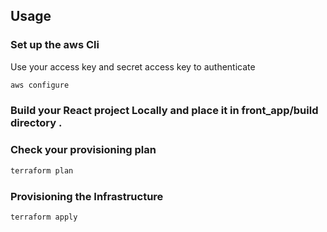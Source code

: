 ## Usage

### Set up the aws Cli

Use your access key and secret access key to authenticate

```bash
aws configure
```

### Build your React project Locally and place it in front_app/build directory .

### Check your provisioning plan

```bash
terraform plan
```

### Provisioning the Infrastructure

```bash
terraform apply
```
